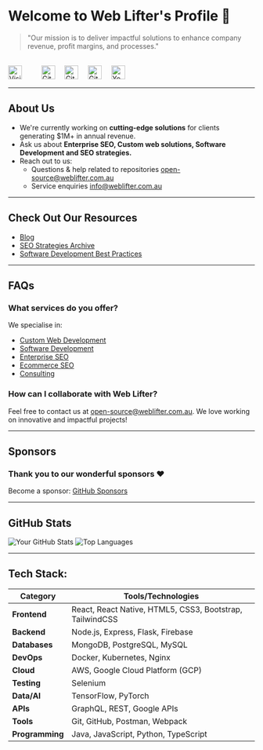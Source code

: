 <h1 align="centrer">Welcome to Web Lifter's Profile 👋 </h1>

> "Our mission is to deliver impactful solutions to enhance company revenue, profit margins, and processes."
<br>
<div align="left">
  <img src="https://hits.seeyoufarm.com/api/count/incr/badge.svg?url=https%3A%2F%2Fgithub.com%2Fweb-lifter&count_bg=%2379C83D&title_bg=%23555555&icon=&icon_color=%23E7E7E7&title=Profile+Visits&edge_flat=false" alt="Visitor Count" height="28" style="margin-right: 20px;"> &nbsp;&nbsp;&nbsp;
  <img src="https://img.shields.io/github/stars/web-lifter" alt="GitHub User's stars" height="28"> &nbsp;&nbsp;&nbsp;
  <img src="https://img.shields.io/github/followers/web-lifter?style=social" alt="GitHub Followers" height="28"> &nbsp;&nbsp;&nbsp;
  <img src="https://img.shields.io/github/sponsors/web-lifter?style=social&logo=github" alt="GitHub Sponsors" height="28"> &nbsp;&nbsp;&nbsp;
  <img src="https://img.shields.io/youtube/channel/views/UCH4ucVI407C3qN2FEm7Z3xw" alt="YouTube Channel Views" height="28"> &nbsp;&nbsp;&nbsp;
</div>

---

## About Us
- We're currently working on **cutting-edge solutions** for clients generating $1M+ in annual revenue.
- Ask us about **Enterprise SEO, Custom web solutions, Software Development and SEO strategies.**
- Reach out to us:
  - Questions & help related to repositories [open-source@weblifter.com.au](mailto:open-source@weblifter.com.au)
  - Service enquiries [info@weblifter.com.au](mailto:info@weblifter.com.au)

---

## Check Out Our Resources
- [Blog](https://weblifter.com.au/blog)  
- [SEO Strategies Archive](https://weblifter.com.au/seo-strategies)  
- [Software Development Best Practices](https://weblifter.com.au/best-practices)

---

## FAQs
### **What services do you offer?**
We specialise in:
- [Custom Web Development](https://weblifter.com.au/services/custom-web-design)  
- [Software Development](https://weblifter.com.au/services/software-development)
- [Enterprise SEO](https://weblifter.com.au/services/enterprise-seo)  
- [Ecommerce SEO](https://weblifter.com.au/services/ecommerce-seo)  
- [Consulting](https://weblifter.com.au/services/consulting)

### **How can I collaborate with Web Lifter?**
Feel free to contact us at [open-source@weblifter.com.au](mailto:open-source@weblifter.com.au). We love working on innovative and impactful projects!

---

## Sponsors

### Thank you to our wonderful sponsors ❤️

Become a sponsor: [GitHub Sponsors](https://github.com/sponsors/web-lifter)

---

## GitHub Stats
![Your GitHub Stats](https://github-readme-stats.vercel.app/api?username=web-lifter&show_icons=true&theme=radical)
![Top Languages](https://github-readme-stats.vercel.app/api/top-langs/?username=web-lifter&layout=compact&theme=radical)

---

## Tech Stack:
| Category      | Tools/Technologies                                                                                   |
|---------------|-----------------------------------------------------------------------------------------------------|
| **Frontend**  | React, React Native, HTML5, CSS3, Bootstrap, TailwindCSS                                            |
| **Backend**   | Node.js, Express, Flask, Firebase                                                                   |
| **Databases** | MongoDB, PostgreSQL, MySQL                                                                          |
| **DevOps**    | Docker, Kubernetes, Nginx                                                                           |
| **Cloud**     | AWS, Google Cloud Platform (GCP)                                                                    |
| **Testing**   | Selenium                                                                                            |
| **Data/AI**   | TensorFlow, PyTorch                                                                                 |
| **APIs**      | GraphQL, REST, Google APIs                                                                          |
| **Tools**     | Git, GitHub, Postman, Webpack                                                                       |
| **Programming** | Java, JavaScript, Python, TypeScript                                                              |
